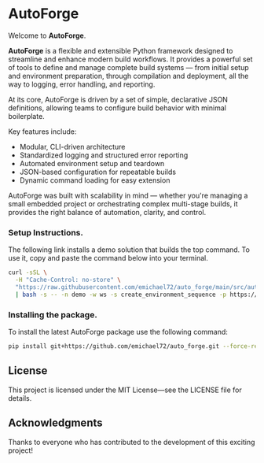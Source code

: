 # AutoForge

Welcome to **AutoForge**.

**AutoForge** is a flexible and extensible Python framework designed to streamline and enhance modern build workflows.
It provides a powerful set of tools to define and manage complete build systems — from initial setup and environment
preparation, through compilation and deployment, all the way to logging, error handling, and reporting.

At its core, AutoForge is driven by a set of simple, declarative JSON definitions, allowing teams to configure build
behavior with minimal boilerplate.

Key features include:

- Modular, CLI-driven architecture
- Standardized logging and structured error reporting
- Automated environment setup and teardown
- JSON-based configuration for repeatable builds
- Dynamic command loading for easy extension

AutoForge was built with scalability in mind — whether you're managing a small embedded project or orchestrating complex
multi-stage builds, it provides the right balance of automation, clarity, and control.

### Setup Instructions.

The following link installs a demo solution that builds the top command.
To use it, copy and paste the command below into your terminal.

```bash
curl -sSL \
  -H "Cache-Control: no-store" \
  "https://raw.githubusercontent.com/emichael72/auto_forge/main/src/auto_forge/resources/shared/bootstrap.sh" \
  | bash -s -- -n demo -w ws -s create_environment_sequence -p https://github.com/emichael72/auto_forge/tree/main/src/auto_forge/resources/samples/btop
```

### Installing the package.

To install the latest AutoForge package use the following command:

```bash
pip install git+https://github.com/emichael72/auto_forge.git --force-reinstall
```

## License

This project is licensed under the MIT License—see the LICENSE file for details.

## Acknowledgments

Thanks to everyone who has contributed to the development of this exciting project!
